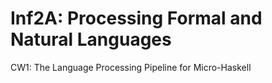 # Inf2A: Processing Formal and Natural Languages
CW1: The Language Processing Pipeline for Micro-Haskell
